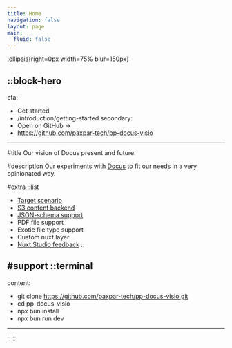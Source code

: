 ```yaml
---
title: Home
navigation: false
layout: page
main:
  fluid: false
---
```


:ellipsis{right=0px width=75% blur=150px}

::block-hero
---
cta:
  - Get started
  - /introduction/getting-started
secondary:
  - Open on GitHub →
  - https://github.com/paxpar-tech/pp-docus-visio
---

#title
Our vision of Docus present and future.

#description
Our experiments with [Docus](https://content.nuxtjs.org) to fit our needs
in a very opinionated way.

#extra
  ::list
  - [Target scenario](/scenario)
  - [S3 content backend](/docus/s3)
  - [JSON-schema support](/nuxt_studio/json_schema)
  - PDF file support
  - Exotic file type support
  - Custom nuxt layer
  - [Nuxt Studio feedback](/nuxt_studio)
  ::

#support
  ::terminal
  ---
  content:
  - git clone https://github.com/paxpar-tech/pp-docus-visio.git
  - cd pp-docus-visio
  - npx bun install
  - npx bun run dev
  ---
  ::
::

